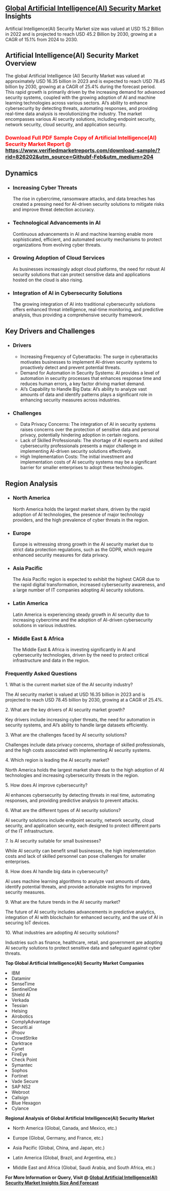 <h2><a href="https://www.verifiedmarketreports.com/download-sample/?rid=826202&amp;utm_source=Githubf&amp;utm_medium=204" target="_blank">Global Artificial Intelligence(AI) Security Market</a> Insights</h2><p>Artificial Intelligence(AI) Security Market size was valued at USD 15.2 Billion in 2022 and is projected to reach USD 45.2 Billion by 2030, growing at a CAGR of 15.1% from 2024 to 2030.</p><p> <h2>Artificial Intelligence(AI) Security Market Overview</h2> <p>The global Artificial Intelligence (AI) Security Market was valued at approximately USD 16.35 billion in 2023 and is expected to reach USD 78.45 billion by 2030, growing at a CAGR of 25.4% during the forecast period. This rapid growth is primarily driven by the increasing demand for advanced security systems, coupled with the growing adoption of AI and machine learning technologies across various sectors. AI’s ability to enhance cybersecurity by detecting threats, automating responses, and providing real-time data analysis is revolutionizing the industry. The market encompasses various AI security solutions, including endpoint security, network security, cloud security, and application security. <h3><p><span class=""><span style="color: #ff0000;"><strong>Download Full PDF Sample Copy of Artificial Intelligence(AI) Security Market Report</strong> @ </span><a href="https://www.verifiedmarketreports.com/download-sample/?rid=826202&amp;utm_source=Githubf-Feb&amp;utm_medium=204" target="_blank">https://www.verifiedmarketreports.com/download-sample/?rid=826202&amp;utm_source=Githubf-Feb&amp;utm_medium=204</a></span></p></h3> <h2>Dynamics</h2> <ul> <li><h3>Increasing Cyber Threats</h3> The rise in cybercrime, ransomware attacks, and data breaches has created a pressing need for AI-driven security solutions to mitigate risks and improve threat detection accuracy.</li> <li><h3>Technological Advancements in AI</h3> Continuous advancements in AI and machine learning enable more sophisticated, efficient, and automated security mechanisms to protect organizations from evolving cyber threats.</li> <li><h3>Growing Adoption of Cloud Services</h3> As businesses increasingly adopt cloud platforms, the need for robust AI security solutions that can protect sensitive data and applications hosted on the cloud is also rising.</li> <li><h3>Integration of AI in Cybersecurity Solutions</h3> The growing integration of AI into traditional cybersecurity solutions offers enhanced threat intelligence, real-time monitoring, and predictive analysis, thus providing a comprehensive security framework.</li> </ul> <h2>Key Drivers and Challenges</h2> <ul> <li><h3>Drivers</h3> <ul> <li>Increasing Frequency of Cyberattacks: The surge in cyberattacks motivates businesses to implement AI-driven security systems to proactively detect and prevent potential threats.</li> <li>Demand for Automation in Security Systems: AI provides a level of automation in security processes that enhances response time and reduces human errors, a key factor driving market demand.</li> <li>AI’s Capability to Handle Big Data: AI’s ability to analyze vast amounts of data and identify patterns plays a significant role in enhancing security measures across industries.</li> </ul> </li> <li><h3>Challenges</h3> <ul> <li>Data Privacy Concerns: The integration of AI in security systems raises concerns over the protection of sensitive data and personal privacy, potentially hindering adoption in certain regions.</li> <li>Lack of Skilled Professionals: The shortage of AI experts and skilled cybersecurity professionals presents a major challenge in implementing AI-driven security solutions effectively.</li> <li>High Implementation Costs: The initial investment and implementation costs of AI security systems may be a significant barrier for smaller enterprises to adopt these technologies.</li> </ul> </li> </ul> <h2>Region Analysis</h2> <ul> <li><h3>North America</h3> North America holds the largest market share, driven by the rapid adoption of AI technologies, the presence of major technology providers, and the high prevalence of cyber threats in the region.</li> <li><h3>Europe</h3> Europe is witnessing strong growth in the AI security market due to strict data protection regulations, such as the GDPR, which require enhanced security measures for data privacy.</li> <li><h3>Asia Pacific</h3> The Asia Pacific region is expected to exhibit the highest CAGR due to the rapid digital transformation, increased cybersecurity awareness, and a large number of IT companies adopting AI security solutions.</li> <li><h3>Latin America</h3> Latin America is experiencing steady growth in AI security due to increasing cybercrime and the adoption of AI-driven cybersecurity solutions in various industries.</li> <li><h3>Middle East & Africa</h3> The Middle East & Africa is investing significantly in AI and cybersecurity technologies, driven by the need to protect critical infrastructure and data in the region.</li> </ul> <h3>Frequently Asked Questions</h3> <p>1. What is the current market size of the AI security industry?</p> <p>The AI security market is valued at USD 16.35 billion in 2023 and is projected to reach USD 78.45 billion by 2030, growing at a CAGR of 25.4%.</p> <p>2. What are the key drivers of AI security market growth?</p> <p>Key drivers include increasing cyber threats, the need for automation in security systems, and AI’s ability to handle large datasets efficiently.</p> <p>3. What are the challenges faced by AI security solutions?</p> <p>Challenges include data privacy concerns, shortage of skilled professionals, and the high costs associated with implementing AI security systems.</p> <p>4. Which region is leading the AI security market?</p> <p>North America holds the largest market share due to the high adoption of AI technologies and increasing cybersecurity threats in the region.</p> <p>5. How does AI improve cybersecurity?</p> <p>AI enhances cybersecurity by detecting threats in real time, automating responses, and providing predictive analysis to prevent attacks.</p> <p>6. What are the different types of AI security solutions?</p> <p>AI security solutions include endpoint security, network security, cloud security, and application security, each designed to protect different parts of the IT infrastructure.</p> <p>7. Is AI security suitable for small businesses?</p> <p>While AI security can benefit small businesses, the high implementation costs and lack of skilled personnel can pose challenges for smaller enterprises.</p> <p>8. How does AI handle big data in cybersecurity?</p> <p>AI uses machine learning algorithms to analyze vast amounts of data, identify potential threats, and provide actionable insights for improved security measures.</p> <p>9. What are the future trends in the AI security market?</p> <p>The future of AI security includes advancements in predictive analytics, integration of AI with blockchain for enhanced security, and the use of AI in securing IoT devices.</p> <p>10. What industries are adopting AI security solutions?</p> <p>Industries such as finance, healthcare, retail, and government are adopting AI security solutions to protect sensitive data and safeguard against cyber threats.</p> </p><p><strong>Top Global Artificial Intelligence(AI) Security Market Companies</strong></p><div data-test-id=""><p><li>IBM</li><li> Dataminr</li><li> SenseTime</li><li> SentinelOne</li><li> Shield AI</li><li> Verkada</li><li> Tessian</li><li> Helsing</li><li> Airobotics</li><li> ComplyAdvantage</li><li> Securiti.ai</li><li> iProov</li><li> CrowdStrike</li><li> Darktrace</li><li> Cynet</li><li> FireEye</li><li> Check Point</li><li> Symantec</li><li> Sophos</li><li> Fortinet</li><li> Vade Secure</li><li> SAP NS2</li><li> Webroot</li><li> Callsign</li><li> Blue Hexagon</li><li> Cylance</li></p><div><strong>Regional Analysis of&nbsp;Global Artificial Intelligence(AI) Security Market</strong></div><ul><li dir="ltr"><p dir="ltr">North America&nbsp;(Global, Canada, and Mexico, etc.)</p></li><li dir="ltr"><p dir="ltr">Europe (Global, Germany, and France, etc.)</p></li><li dir="ltr"><p dir="ltr">Asia Pacific&nbsp;(Global, China, and Japan, etc.)</p></li><li dir="ltr"><p dir="ltr">Latin America&nbsp;(Global, Brazil, and Argentina, etc.)</p></li><li dir="ltr">Middle East and Africa&nbsp;(Global, Saudi Arabia, and South Africa, etc.)</li></ul><p><strong>For More Information or Query, Visit @&nbsp;</strong><strong><a href="https://www.verifiedmarketreports.com/product/artificial-intelligence-ai-security-market/?utm_source=Githubf&amp;utm_medium=204" target="_blank">Global Artificial Intelligence(AI) Security Market Insights Size And Forecast</a></strong></p></div>
